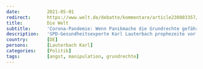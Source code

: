 ```yaml
---
date:          2021-05-01
redirect:      https://www.welt.de/debatte/kommentare/article230803357/Corona-Pandemie-Wenn-Panikmache-die-Grundrechte-gefaehrdet.html
title:         Die Welt
subtitle:      'Corona-Pandemie: Wenn Panikmache die Grundrechte gefährdet'
description:   'SPD-Gesundheitsexperte Karl Lauterbach prophezeite vor einigen Wochen für den Mai überaus beängstigende Inzidenzwerte. Sie haben sich glücklicherweise nicht bestätigt. Und das, obwohl weder die Zahl der Tests zugenommen hat noch die Ausgangssperre auf 20 Uhr vorverlegt wurde.'
country:       [DE]
persons:       [Lauterbach Karl]
categories:    [Politik]
tags:          [angst, manipulation, grundrechte]
---
```


